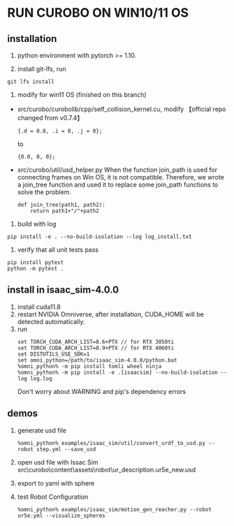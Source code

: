 # RUN CUROBO ON WIN10/11 OS

## installation

1. python environment with pytorch >= 1.10.

2. install git-lfs, run 
```
git lfs install
```
1. modify for win11 OS (finished on this branch) 
- src/curobo/curobolib/cpp/self_collision_kernel.cu, modify 【official repo changed from v0.7.4】
    ```
    {.d = 0.0, .i = 0, .j = 0};
    ```
    to
    ```
    {0.0, 0, 0};
    ```
- src/curobo/util/usd_helper.py
    When the function join_path is used for connecting frames on Win OS, it is not compatible. Therefore, we wrote a join_tree function and used it to replace some join_path functions to solve the problem.
    ```
    def join_tree(path1, path2):
        return path1+"/"+path2
    ```
1. build with log
```
pip install -e . --no-build-isolation --log log_install.txt
```
1. verify that all unit tests pass
```
pip install pytest
python -m pytest . 
```



## install in isaac_sim-4.0.0
1. install cuda11.8
2. restart NVIDIA Omniverse, after installation, CUDA_HOME will be detected automatically.
3. run
    ```
    set TORCH_CUDA_ARCH_LIST=8.6+PTX // for RTX 3050ti
    set TORCH_CUDA_ARCH_LIST=8.9+PTX // for RTX 4060ti
    set DISTUTILS_USE_SDK=1
    set omni_python=/path/to/isaac_sim-4.0.0/python.bat
    %omni_python% -m pip install tomli wheel ninja
    %omni_python% -m pip install -e .[isaacsim] --no-build-isolation --log log.log
    ```
    Don't worry about WARNING and pip's dependency errors

## demos
1. generate usd file
    ```
    %omni_python% examples/isaac_sim/util/convert_urdf_to_usd.py --robot step.yml --save_usd
    ```
2. open usd file with Issac Sim src\curobo\content\assets\robot\ur_description.ur5e_new.usd
   
3. export to yaml with sphere

4. test Robot Configuration
    ```
    %omni_python% examples/isaac_sim/motion_gen_reacher.py --robot ur5e.yml --visualize_spheres
    ```

   